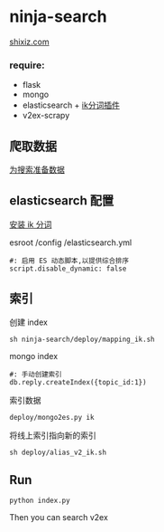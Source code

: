 ninja-search
===

[shixiz.com](http://shixiz.com)

### require:

* flask
* mongo
* elasticsearch + [ik分词插件](https://github.com/medcl/elasticsearch-analysis-ik)
* v2ex-scrapy 

爬取数据
--------

[为搜索准备数据](https://github.com/GreenFaith/v2ex_scrapy)


elasticsearch 配置
-------------------

[安装 ik 分词](https://github.com/medcl/elasticsearch-analysis-ik)

esroot /config /elasticsearch.yml

    #: 启用 ES 动态脚本,以提供综合排序
    script.disable_dynamic: false


索引
--------

创建 index  
    
    sh ninja-search/deploy/mapping_ik.sh

mongo index
    
    #: 手动创建索引
    db.reply.createIndex({topic_id:1})

索引数据
    
    deploy/mongo2es.py ik
    
将线上索引指向新的索引
    
    sh deploy/alias_v2_ik.sh


Run
----
  
    python index.py


Then you can search v2ex
